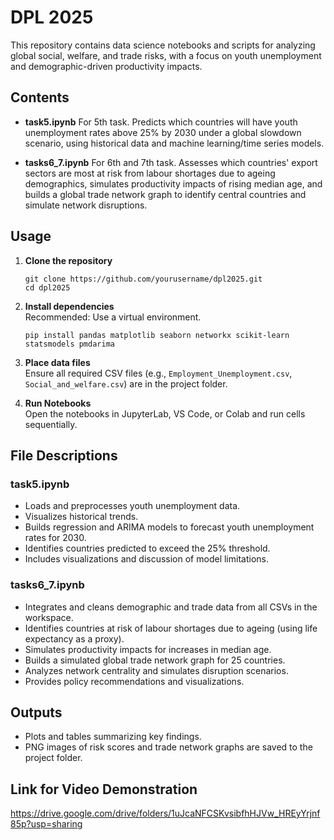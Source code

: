 # DPL 2025

This repository contains data science notebooks and scripts for analyzing global social, welfare, and trade risks, with a focus on youth unemployment and demographic-driven productivity impacts.

## Contents

- **task5.ipynb**
  For 5th task.
  Predicts which countries will have youth unemployment rates above 25% by 2030 under a global slowdown scenario, using historical data and machine learning/time series models.

- **tasks6_7.ipynb**
  For 6th and 7th task. 
  Assesses which countries' export sectors are most at risk from labour shortages due to ageing demographics, simulates productivity impacts of rising median age, and builds a global trade network graph to identify central countries and simulate network disruptions.

## Usage

1. **Clone the repository**  
   ```
   git clone https://github.com/yourusername/dpl2025.git
   cd dpl2025
   ```

2. **Install dependencies**  
   Recommended: Use a virtual environment.  
   ```
   pip install pandas matplotlib seaborn networkx scikit-learn statsmodels pmdarima
   ```

3. **Place data files**  
   Ensure all required CSV files (e.g., `Employment_Unemployment.csv`, `Social_and_welfare.csv`) are in the project folder.

4. **Run Notebooks**  
   Open the notebooks in JupyterLab, VS Code, or Colab and run cells sequentially.

## File Descriptions

### task5.ipynb

- Loads and preprocesses youth unemployment data.
- Visualizes historical trends.
- Builds regression and ARIMA models to forecast youth unemployment rates for 2030.
- Identifies countries predicted to exceed the 25% threshold.
- Includes visualizations and discussion of model limitations.

### tasks6_7.ipynb

- Integrates and cleans demographic and trade data from all CSVs in the workspace.
- Identifies countries at risk of labour shortages due to ageing (using life expectancy as a proxy).
- Simulates productivity impacts for increases in median age.
- Builds a simulated global trade network graph for 25 countries.
- Analyzes network centrality and simulates disruption scenarios.
- Provides policy recommendations and visualizations.

## Outputs

- Plots and tables summarizing key findings.
- PNG images of risk scores and trade network graphs are saved to the project folder.

## Link for Video Demonstration
https://drive.google.com/drive/folders/1uJcaNFCSKvsibfhHJVw_HREyYrjnf85p?usp=sharing
